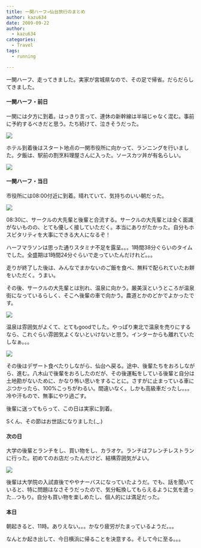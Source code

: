 ```yaml
---
title: 一関ハーフ→仙台旅行のまとめ
author: kazu634
date: 2009-09-22
author:
  - kazu634
categories:
  - Travel
tags:
  - running 

---
```

<div class="section">
<p>
    一関ハーフ、走ってきました。実家が宮城県なので、その足で帰省。だらだらしてきました。
</p>
  
<h4>
    一関ハーフ・前日
</h4>
  
<p>
    一関には夕方に到着。はっきり言って、連休の新幹線は半端じゃなく混む。事前に予約するべきだと思う。たち続けて、泣きそうだった。
</p>
  
<p>
<a href="http://flickr.com/photos/42332031@N02/3933159353/" onclick="__gaTracker('send', 'event', 'outbound-article', 'http://flickr.com/photos/42332031@N02/3933159353/', '');" title="一ノ関の夕暮れ"><img src="http://farm4.static.flickr.com/3516/3933159353_c18fbb1b1d.jpg" /></a>
</p>
  
<p>
    ホテル到着後はスタート地点の一関市役所に向かって、ランニングを行いました。夕飯は、駅前の割烹料理屋さんに入った。ソースカツ丼が有名らしい。
</p>
  
<p>
<a href="http://flickr.com/photos/42332031@N02/3933158369/" onclick="__gaTracker('send', 'event', 'outbound-article', 'http://flickr.com/photos/42332031@N02/3933158369/', '');" title="夕飯"><img src="http://farm3.static.flickr.com/2652/3933158369_dbecc6cb8c.jpg" /></a>
</p>
  
<h4>
    一関ハーフ・当日
</h4>
  
<p>
    市役所には08:00付近に到着。晴れていて、気持ちのいい朝だった。
</p>
  
<p>
</p>
  
<p>
<a href="http://flickr.com/photos/42332031@N02/3944801484/" onclick="__gaTracker('send', 'event', 'outbound-article', 'http://flickr.com/photos/42332031@N02/3944801484/', '');" title="一関ハーフ当日"><img src="http://farm3.static.flickr.com/2667/3944801484_0445c243b1.jpg" /></a>
</p>
  
<p>
    08:30に、サークルの大先輩と後輩と合流する。サークルの大先輩とは全く面識がないものの、とても優しく接していただく。本当にありがたかった。自分もホスピタリティを大事にできる大人になるぞ！
</p>
  
<p>
    ハーフマラソンは思った通りスタミナ不足を露呈。。。1時間38分ぐらいのタイムでした。全盛期は1時間24分ぐらいで走っていたんだけれど。。。
</p>
  
<p>
    走りが終了した後は、みんなでまかないのご飯を食べ、無料で配られていたお餅をいただく。うまい。
</p>
  
<p>
    その後、サークルの大先輩とは別れ、温泉に向かう。厳美渓というところが温泉街になっているらしく、そこへ後輩の車で向かう。農道とかのどかでよかったです。
</p>
  
<p>
</p>
  
<p>
<a href="http://flickr.com/photos/42332031@N02/3944022597/" onclick="__gaTracker('send', 'event', 'outbound-article', 'http://flickr.com/photos/42332031@N02/3944022597/', '');" title="厳美渓の農道"><img src="http://farm4.static.flickr.com/3495/3944022597_d1010fda01.jpg" /></a>
</p>
  
<p>
    温泉は雰囲気がよくて、とてもgoodでした。やっぱり東北で温泉を売りにするなら、これぐらい雰囲気よくないといけないと思う。インターからも離れていたしなぁ。。。
</p>
  
<p>
<a href="http://flickr.com/photos/42332031@N02/3944802592/" onclick="__gaTracker('send', 'event', 'outbound-article', 'http://flickr.com/photos/42332031@N02/3944802592/', '');" title="温泉"><img src="http://farm3.static.flickr.com/2553/3944802592_68ec2fb316.jpg" /></a>
</p>
  
<p>
    その後はデザート食べたりしながら、仙台へ戻る。途中、後輩たちをおろしながら、進む。八木山で後輩をおろしたのだが、その後運転をしている後輩と自分は土地勘がないために、かなり怖い思いをすることに。さすがに止まっている車にぶつかったら、100%こっちがわるい。間違いなく。しかも高級車だったし。。。冷や汗もので、無事にやり過ごす。
</p>
  
<p>
    後輩に送ってもらって、この日は実家に到着。
</p>
  
<p>
    Sくん、その節はお世話になりました(._.)
</p>
  
<h4>
    次の日
</h4>
  
<p>
    大学の後輩とランチをし、買い物をし、カラオケ。ランチはフレンチレストランに行った。初めてのお店だったんだけど、結構雰囲気がよい。
</p>
  
<p>
<a href="http://flickr.com/photos/42332031@N02/3944024177/" onclick="__gaTracker('send', 'event', 'outbound-article', 'http://flickr.com/photos/42332031@N02/3944024177/', '');" title="フレンチ"><img src="http://farm3.static.flickr.com/2558/3944024177_69112cd66e.jpg" /></a>
</p>
  
<p>
    後輩は大学院の入試直後でややナーバスになっていたようだ。でも、話を聞いていると、特に問題はなさそうだったので、気分転換してもらえるように気を遣った…つもり。自分も買い物を楽しめたし、個人的には満足だった。
</p>
  
<h4>
    本日
</h4>
  
<p>
    朝起きると、11時。ありえない。。。かなり疲労がたまっているようだ。。。
</p>
  
<p>
    なんとか起き出して、今日横浜に帰ることを決意する。そして今に至る。。。
</p>
</div>

